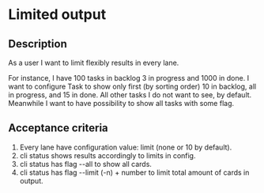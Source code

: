 # Limited output

## Description

As a user I want to limit flexibly results in every lane.

For instance, I have 100 tasks in backlog 3 in progress and 1000 in done.
I want to configure Task to show only first (by sorting order) 10 in backlog,
all in progress, and 15 in done. All other tasks I do not want to see, by default.
Meanwhile I want to have possibility to show all tasks with some flag.

## Acceptance criteria

1. Every lane have configuration value: limit (none or 10 by default).
2. cli status shows results accordingly to limits in config.
3. cli status has flag --all to show all cards.
4. cli status has flag --limit (-n) + number to limit total amount of cards in output.
